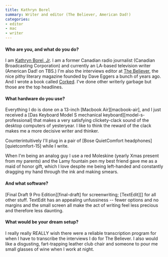 ```yaml
---
title: Kathryn Borel
summary: Writer and editor (The Believer, American Dad!)
categories:
- editor
- mac
- writer
---
```


#### Who are you, and what do you do?

I am [Kathryn Borel, Jr](http://www.kathrynborel.com/ "Kathryn's website."). I am a former Canadian radio journalist (Canadian Broadcasting Corporation) and currently an LA-based television writer (American Dad! on TBS.) I'm also the interviews editor at [The Believer](http://www.believermag.com/ "A literary magazine."), the nice pithy literary magazine founded by Dave Eggers a bunch of years ago. And I wrote a book called [Corked](http://www.amazon.com/Corked-Memoir-Kathryn-Borel/dp/0446409502/ "Kathryn's book."). I've done other writerly garbage but those are the top headlines.

#### What hardware do you use?

Everything I do is done on a 13-inch [Macbook Air][macbook-air], and I just received a [Das Keyboard Model S mechanical keyboard][model-s-professional] that makes a very satisfying clickety-clack sound of the desktop computers of yesteryear. I like to think the reward of the clack makes me a more decisive writer and thinker.

Counterintuitively I'll plug in a pair of [Bose QuietComfort headphones][quietcomfort-15] while I write.

When I'm being an analog guy I use a red Moleskine (yearly Xmas present from my parents) and the Lamy fountain pen my best friend gave me as a maid of honor gift, which I love despite me being left-handed and constantly dragging my hand through the ink and making smears.

#### And what software?

[Final Draft 9 Pro Edition][final-draft] for screenwriting; [TextEdit][] for all other stuff. TextEdit has an appealing unfussiness -- fewer options and no margins and the small screen all make the act of writing feel less precious and therefore less daunting.

#### What would be your dream setup?

I really really REALLY wish there were a reliable transcription program for when I have to transcribe the interviews I do for The Believer. I also would like a disgusting, fart-trapping leather club chair and someone to pour me small glasses of wine when I work at night.